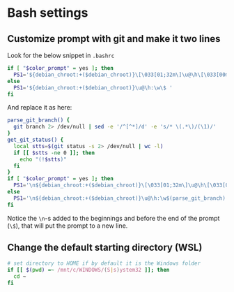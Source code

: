 # Bash settings

## Customize prompt with git and make it two lines

Look for the below snippet in `.bashrc`

```bash
if [ "$color_prompt" = yes ]; then
  PS1='${debian_chroot:+($debian_chroot)}\[\033[01;32m\]\u@\h\[\033[00m\]:\[\033[01;34m\]\w\[\033[00m\]\$ ' 
else 
  PS1='${debian_chroot:+($debian_chroot)}\u@\h:\w\$ ' 
fi
```

And replace it as here:

```bash
parse_git_branch() {
  git branch 2> /dev/null | sed -e '/^[^*]/d' -e 's/* \(.*\)/(\1)/'
}
get_git_status() {
  local stts=$(git status -s 2> /dev/null | wc -l)
  if [[ $stts -ne 0 ]]; then
    echo "(!$stts)"
  fi
}
if [ "$color_prompt" = yes ]; then
  PS1='\n${debian_chroot:+($debian_chroot)}\[\033[01;32m\]\u@\h\[\033[00m\]:\[\033[01;34m\]\w\[\033[01;31m\] $(parse_git_branch) \[\033[01;33m\]$(get_git_status)\[\033[00m\]\n\$ '
else
  PS1='\n${debian_chroot:+($debian_chroot)}\u@\h:\w$(parse_git_branch) $(get_git_status)\n\$ '
fi
```

Notice the `\n`-s added to the beginnings and before the end of the prompt \(`\$`\), that will put the prompt to a new line.

## Change the default starting directory \(WSL\)

```bash
# set directory to HOME if by default it is the Windows folder
if [[ $(pwd) =~ /mnt/c/WINDOWS/(S|s)ystem32 ]]; then
  cd ~
fi
```